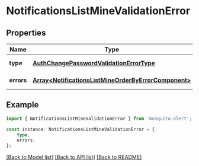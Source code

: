 # NotificationsListMineValidationError


## Properties

Name | Type | Description | Notes
------------ | ------------- | ------------- | -------------
**type** | [**AuthChangePasswordValidationErrorType**](AuthChangePasswordValidationErrorType.md) |  | [default to undefined]
**errors** | [**Array&lt;NotificationsListMineOrderByErrorComponent&gt;**](NotificationsListMineOrderByErrorComponent.md) |  | [default to undefined]

## Example

```typescript
import { NotificationsListMineValidationError } from 'mosquito-alert';

const instance: NotificationsListMineValidationError = {
    type,
    errors,
};
```

[[Back to Model list]](../README.md#documentation-for-models) [[Back to API list]](../README.md#documentation-for-api-endpoints) [[Back to README]](../README.md)
